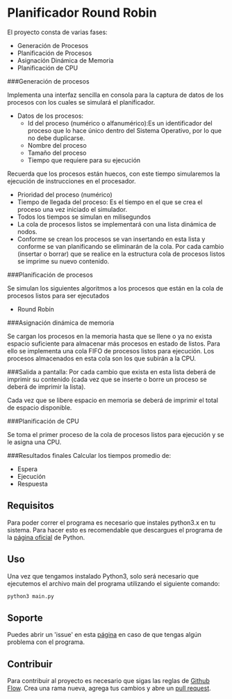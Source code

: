 # Planificador Round Robin

El proyecto consta de varias fases:
* Generación de Procesos
* Planificación de Procesos
* Asignación Dinámica de Memoria
* Planificación de CPU

###Generación de procesos

Implementa una interfaz sencilla en consola para la captura de datos de los procesos con los cuales se simulará el planificador.
* Datos de los procesos:
    * Id del proceso (numérico o alfanumérico):Es un identificador del proceso que lo hace único dentro del Sistema Operativo, por lo que no debe duplicarse.
    * Nombre del proceso
    * Tamaño del proceso
    * Tiempo que requiere para su ejecución

Recuerda que los procesos están huecos, con este tiempo simularemos la ejecución de instrucciones en el procesador.
* Prioridad del proceso (numérico)
* Tiempo de llegada del proceso: Es el tiempo en el que se crea el proceso una vez iniciado el simulador.
* Todos los tiempos se simulan en milisegundos
* La cola de procesos listos se implementará con una lista dinámica de nodos.
* Conforme se crean los procesos se van insertando en esta lista y conforme se van planificando se eliminarán de la cola. Por cada cambio (insertar o borrar) que se realice en la estructura cola de procesos listos se imprime su nuevo contenido.

###Planificación de procesos

Se simulan los siguientes algoritmos a los procesos que están en la cola de procesos listos para ser ejecutados
* Round Robín

###Asignación dinámica de memoria

Se cargan los procesos en la memoria hasta que se llene o ya no exista espacio suficiente para almacenar más procesos en estado de listos. Para ello se implementa una cola FIFO de procesos listos para ejecución. Los procesos almacenados en esta cola son los que subirán a la CPU.

###Salida a pantalla:
Por cada cambio que exista en esta lista deberá de imprimir su contenido (cada vez que se inserte o borre un proceso se deberá de imprimir la lista).

Cada vez que se libere espacio en memoria se deberá de imprimir el total de espacio disponible.

###Planificación de CPU

Se toma el primer proceso de la cola de procesos listos para ejecución y se le asigna una CPU.

###Resultados finales
Calcular los tiempos promedio de:
* Espera
* Ejecución
* Respuesta

## Requisitos
Para poder correr el programa es necesario que instales python3.x en tu sistema. Para hacer esto es recomendable que descargues el programa de la [página oficial](python.org) de Python.

## Uso
Una vez que tengamos instalado Python3, solo será necesario que ejecutemos el archivo main del programa utilizando el siguiente comando:

```sh
python3 main.py
```
## Soporte

Puedes abrir un 'issue' en esta [página](https://github.com/juanpflores/OS_Proyecto1/issues/new) en caso de que tengas algún problema con el programa.

## Contribuir

Para contribuir al proyecto es necesario que sigas las reglas de [Github Flow](https://guides.github.com/introduction/flow/). Crea una rama nueva, agrega tus cambios y abre un [pull request](https://github.com/juanpflores/OS_Proyecto1/pulls).


